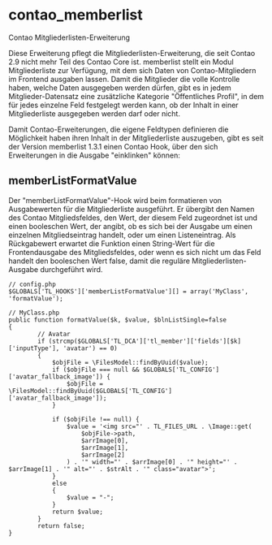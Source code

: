 contao_memberlist
=================

Contao Mitgliederlisten-Erweiterung

Diese Erweiterung pflegt die Mitgliederlisten-Erweiterung, die seit Contao 2.9 nicht mehr Teil des Contao Core ist.
memberlist stellt ein Modul Mitgliederliste zur Verfügung, mit dem sich Daten von Contao-Mitgliedern im Frontend ausgaben lassen.
Damit die Mitglieder die volle Kontrolle haben, welche Daten ausgegeben werden dürfen, gibt es in jedem Mitglieder-Datensatz eine zusätzliche Kategorie "Öffentliches Profil", in dem für jedes einzelne Feld festgelegt werden kann, ob der Inhalt in einer Mitgliederliste ausgegeben werden darf oder nicht.

Damit Contao-Erweiterungen, die eigene Feldtypen definieren die Möglichkeit haben ihren Inhalt in der Mitgliederliste auszugeben, gibt es seit der Version memberlist 1.3.1 einen Contao Hook, über den sich Erweiterungen in die Ausgabe "einklinken" können:

memberListFormatValue
---------------------
Der "memberListFormatValue"-Hook wird beim formatieren von Ausgabewerten für die Mitgliederliste ausgeführt. Er übergibt den Namen des Contao Mitgliedsfeldes, den Wert, der diesem Feld zugeordnet ist und einen booleschen Wert, der angibt, ob es sich bei der Ausgabe um einen einzelnen Mitgliedseintrag handelt, oder um einen Listeneintrag. Als Rückgabewert erwartet die Funktion einen String-Wert für die Frontendausgabe des Mitgliedsfeldes, oder wenn es sich nicht um das Feld handelt den booleschen Wert false, damit die reguläre Mitgliederlisten-Ausgabe durchgeführt wird.

```
// config.php
$GLOBALS['TL_HOOKS']['memberListFormatValue'][] = array('MyClass', 'formatValue');
 
// MyClass.php
public function formatValue($k, $value, $blnListSingle=false
{
		// Avatar
		if (strcmp($GLOBALS['TL_DCA']['tl_member']['fields'][$k]['inputType'], 'avatar') == 0)
		{
			$objFile = \FilesModel::findByUuid($value);
			if ($objFile === null && $GLOBALS['TL_CONFIG']['avatar_fallback_image']) {
				$objFile = \FilesModel::findByUuid($GLOBALS['TL_CONFIG']['avatar_fallback_image']);
			}

			if ($objFile !== null) {
				$value = '<img src="' . TL_FILES_URL . \Image::get(
					$objFile->path,
					$arrImage[0],
					$arrImage[1],
					$arrImage[2]
				) . '" width="' . $arrImage[0] . '" height="' . $arrImage[1] . '" alt="' . $strAlt . '" class="avatar">';
			}
			else
			{
				$value = "-";
			}
			return $value;
		}
		return false;
}
```
